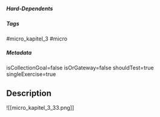 ##### Hard-Dependents

##### Tags

#micro_kapitel_3
#micro

##### Metadata

isCollectionGoal=false
isOrGateway=false
shouldTest=true
singleExercise=true

## Description

![[micro_kapitel_3_33.png]]
